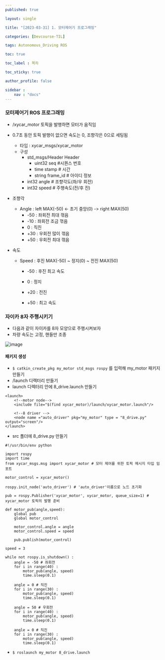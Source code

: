 ```yaml
---
published: true

layout: single

title: "[2023-03-31] 1. 모터제어기 프로그래밍"

categories: [Devcourse-TIL]

tags: Autonomous_Driving ROS

toc: true

toc_label : 목차

toc_sticky: true

author_profile: false

sidebar :
    nav : "docs"
---
```


### 모터제어기 ROS 프로그래밍

- /xycar_motor 토픽을 발행하면 모터가 움직임
- 0.7초 동안 토픽 발행이 없으면 속도는 0, 조향각은 0으로 세팅됨
  - 타입  : xycar_msgs/xycar_motor
  - 구성
    - std_msgs/Header Header
      - uint32 seq #시퀀스 번호
      - time stamp # 시간
      - string frame_id # 아이디 정보
    - int32 angle # 조향각도(좌/우 회전)
    - int32 speed # 주행속도(전/후 진)

- 조향각

  - Angle : left MAX(-50) <- 초기 중앙(0) -> right MAX(50)
    - -50 : 좌회전 최대 꺾음
    - -10 : 좌회전 조금 꺾음
    - 0 : 직진
    - +30 : 우회전 많이 꺾음
    - +50 : 우회전 최대 꺾음

- 속도

  - Speed : 후진 MAX(-50) ~ 정지(0) ~ 전진 MAX(50)

    - -50 : 후진 최고 속도

    - 0 : 정지

    - +20 : 전진 

    - +50 : 최고 속도

      

### 자이카 8자 주행시키기

- 다음과 같이 자이카를 8자 모양으로 주행시켜보자
- 차량 속도는 고정, 핸들만 조종

![image](https://user-images.githubusercontent.com/116723552/229371323-8385f482-ab00-423c-bdb7-640c3a0f9412.png)

#### 패키지 생성

- `$ catkin_create_pkg my_motor std_msgs rospy` 를 입력해 my_motor 패키지 만들기
- /launch 디렉터리 만들기
- launch 디렉터리 안에 8_drive.launch 만들기

```
<launch>
    <!--motor node-->
    <include file="$(find xycar_motor)/launch/xycar_motor.launch"/>
    
    <!--8 driver -->
    <node name ="auto_driver" pkg="my_motor" type = "8_drive.py" output="screen"/>
</launch>
```



- src 폴더에 8_drive.py 만들기

```
#!/usr/bin/env python

import rospy
import time
from xycar_msgs.msg import xycar_motor # 모터 제어를 위한 토픽 메시지 타입 임포트

motor_control = xycar_motor()

rospy.init_node('auto_driver') # 'auto_driver'이름으로 노드 초기화

pub = rospy.Publisher('xycar_motor', xycar_motor, queue_size=1) # xycar_motor 토픽의 발행 준비

def motor_pub(angle,speed):
	global pub
	global motor_control
	
	motor_control.angle = angle
	motor_control.speed = speed
	
	pub.publish(motor_control)
	
speed = 3

while not rospy.is_shutdown() :
	angle = -50 # 좌회전
	for i in range(40) :
		motor_pub(angle, speed)
		time.sleep(0.1)
		
	angle = 0 # 직진
	for i in range(30) : 
		motor_pub(angle, speed)
		time.sleep(0.1)
		
	angle = 50 # 우회전
	for i in range(40) : 
		motor_pub(angle, speed)
		time.sleep(0.1)
		
	angle = 0 # 직진
	for i in range(30) : 
		motor_pub(angle, speed)
		time.sleep(0.1)
```

- `$ roslaunch my_motor 8_drive.launch`
